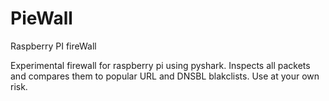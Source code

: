 # PieWall
Raspberry PI fireWall

Experimental firewall for raspberry pi using pyshark.
Inspects all packets and compares them to popular URL and DNSBL blakclists.
Use at your own risk.
